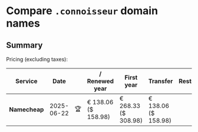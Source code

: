 # Compare `.connoisseur` domain names

## Summary

Pricing (excluding taxes):

| Service | Date |  | / Renewed year | First year | Transfer | Restoration |
|--|--|--|--|--|--|--|
| **Namecheap** | 2025-06-22 | 🏆 | € 138.06<br>($ 158.98) | € 268.33<br>($ 308.98) | € 138.06<br>($ 158.98) |  |
